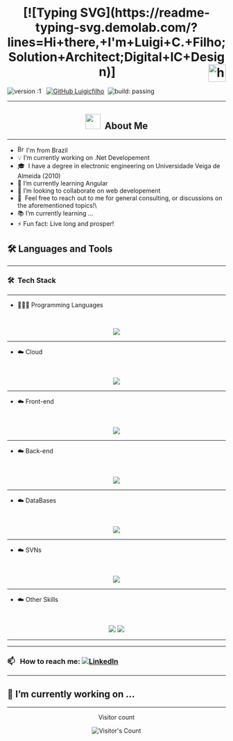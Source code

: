 <h1 align="center"> [![Typing SVG](https://readme-typing-svg.demolab.com/?lines=Hi+there,+I'm+Luigi+C.+Filho;Solution+Architect;Digital+IC+Design)] <img alt="handwavegif" src="https://user-images.githubusercontent.com/39513876/112366216-8cfe7400-8cfe-11eb-8116-7d3dbae20e97.gif" width='40' align="right"/> </h1>

![version :1](https://img.shields.io/badge/Version-1-blue) &nbsp;
[![GitHub Luigicfilho](https://img.shields.io/github/followers/luigicfilho?label=follow&style=social)](https://github.com/luigicfilho)&nbsp;
![build: passing](https://img.shields.io/badge/build-passing-success)

---
### <h2 align="center"><img src = "https://github.com/7oSkaaa/7oSkaaa/blob/main/Images/about_me.gif?raw=true" width = 35> &nbsp;About Me </h2>
---
- <img width="16" src="https://cdn-icons-png.flaticon.com/128/13482/13482144.png" alt="Brazil" /> I'm from Brazil
- 💡 I’m currently working on .Net Developement
- 🎓 &nbsp;I have a degree in electronic engineering on Universidade Veiga de Almeida (2010)  
- 🌱 I’m currently learning Angular
- 👯 I’m looking to collaborate on web developement
- 💬 &nbsp;Feel free to reach out to me for general consulting, or discussions on the aforementioned topics!\
- 📚 I’m currently learning ...
- ⚡ Fun fact: Live long and prosper!

## 🛠️ Languages and Tools
---
### 🛠 &nbsp;Tech Stack
---
- 👨🏻‍💻 Programming Languages

<br>

<p align="center">
  <img src="https://skillicons.dev/icons?i=cs,js,ts,py" />
</p>

<hr>

- ☁️ Cloud
<br>

<p align="center">
  <img src="https://skillicons.dev/icons?i=azure,aws,heroku" />
</p>

<hr>


- ☁️ Front-end

<br>

<p align="center">
  <img src="https://skillicons.dev/icons?i=html,css,js,ts,sass,bootstrap" />
</p>

<hr>

- ☁️ Back-end
<br>

<p align="center">
  <img src="https://skillicons.dev/icons?i=php,nodejs,docker,cs,dotnet" />
</p>

<hr>

- ☁️ DataBases

<br>

<p align="center">
  <img src="https://skillicons.dev/icons?i=mongodb,postgres,elasticsearch,redis,sqlite,mysql" />
</p>

<hr>

- ☁️ SVNs

<br>

<p align="center">
  <img src="https://skillicons.dev/icons?i=git,github" />
</p>

<hr>

- ☁️ Other Skills

<br>

<p align="center">
  <img src="https://skillicons.dev/icons?i=nodejs,docker,raspberrypi,visualstudio,vscode,rabbitmq,arduino" />
  <img src="https://skillicons.dev/icons?i=kafka,matlab,nginx,opencv,postman,powershell,pytorch" />
</p>

<hr>

---
### 📫 &nbsp; How to reach me: <a href="https://www.linkedin.com/in/luigicfilho/"><img alt="LinkedIn" src="https://img.shields.io/badge/linkedin%20-%230077B5.svg?&style=flat&logo=linkedin&logoColor=white"/></a> &nbsp;
---
🔭 I’m currently working on ...
---

<hr>
<div align="center"> 
  <p>Visitor count</p>
  <img src="https://profile-counter.glitch.me/luigicfilho/count.svg" alt="Visitor's Count" />
</div>
